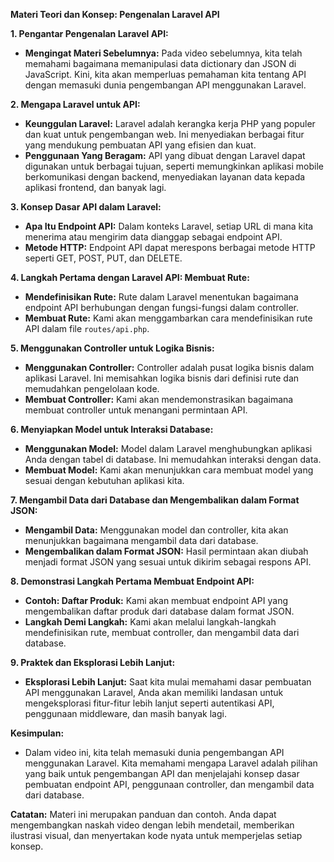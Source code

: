 **Materi Teori dan Konsep: Pengenalan Laravel API**

**1. Pengantar Pengenalan Laravel API:**

- **Mengingat Materi Sebelumnya:** Pada video sebelumnya, kita telah memahami bagaimana memanipulasi data dictionary dan JSON di JavaScript. Kini, kita akan memperluas pemahaman kita tentang API dengan memasuki dunia pengembangan API menggunakan Laravel.

**2. Mengapa Laravel untuk API:**

- **Keunggulan Laravel:** Laravel adalah kerangka kerja PHP yang populer dan kuat untuk pengembangan web. Ini menyediakan berbagai fitur yang mendukung pembuatan API yang efisien dan kuat.
- **Penggunaan Yang Beragam:** API yang dibuat dengan Laravel dapat digunakan untuk berbagai tujuan, seperti memungkinkan aplikasi mobile berkomunikasi dengan backend, menyediakan layanan data kepada aplikasi frontend, dan banyak lagi.

**3. Konsep Dasar API dalam Laravel:**

- **Apa Itu Endpoint API:** Dalam konteks Laravel, setiap URL di mana kita menerima atau mengirim data dianggap sebagai endpoint API.
- **Metode HTTP:** Endpoint API dapat merespons berbagai metode HTTP seperti GET, POST, PUT, dan DELETE.

**4. Langkah Pertama dengan Laravel API: Membuat Rute:**

- **Mendefinisikan Rute:** Rute dalam Laravel menentukan bagaimana endpoint API berhubungan dengan fungsi-fungsi dalam controller.
- **Membuat Rute:** Kami akan menggambarkan cara mendefinisikan rute API dalam file `routes/api.php`.

**5. Menggunakan Controller untuk Logika Bisnis:**

- **Menggunakan Controller:** Controller adalah pusat logika bisnis dalam aplikasi Laravel. Ini memisahkan logika bisnis dari definisi rute dan memudahkan pengelolaan kode.
- **Membuat Controller:** Kami akan mendemonstrasikan bagaimana membuat controller untuk menangani permintaan API.

**6. Menyiapkan Model untuk Interaksi Database:**

- **Menggunakan Model:** Model dalam Laravel menghubungkan aplikasi Anda dengan tabel di database. Ini memudahkan interaksi dengan data.
- **Membuat Model:** Kami akan menunjukkan cara membuat model yang sesuai dengan kebutuhan aplikasi kita.

**7. Mengambil Data dari Database dan Mengembalikan dalam Format JSON:**

- **Mengambil Data:** Menggunakan model dan controller, kita akan menunjukkan bagaimana mengambil data dari database.
- **Mengembalikan dalam Format JSON:** Hasil permintaan akan diubah menjadi format JSON yang sesuai untuk dikirim sebagai respons API.

**8. Demonstrasi Langkah Pertama Membuat Endpoint API:**

- **Contoh: Daftar Produk:** Kami akan membuat endpoint API yang mengembalikan daftar produk dari database dalam format JSON.
- **Langkah Demi Langkah:** Kami akan melalui langkah-langkah mendefinisikan rute, membuat controller, dan mengambil data dari database.

**9. Praktek dan Eksplorasi Lebih Lanjut:**

- **Eksplorasi Lebih Lanjut:** Saat kita mulai memahami dasar pembuatan API menggunakan Laravel, Anda akan memiliki landasan untuk mengeksplorasi fitur-fitur lebih lanjut seperti autentikasi API, penggunaan middleware, dan masih banyak lagi.

**Kesimpulan:**

- Dalam video ini, kita telah memasuki dunia pengembangan API menggunakan Laravel. Kita memahami mengapa Laravel adalah pilihan yang baik untuk pengembangan API dan menjelajahi konsep dasar pembuatan endpoint API, penggunaan controller, dan mengambil data dari database.

**Catatan:** Materi ini merupakan panduan dan contoh. Anda dapat mengembangkan naskah video dengan lebih mendetail, memberikan ilustrasi visual, dan menyertakan kode nyata untuk memperjelas setiap konsep.
